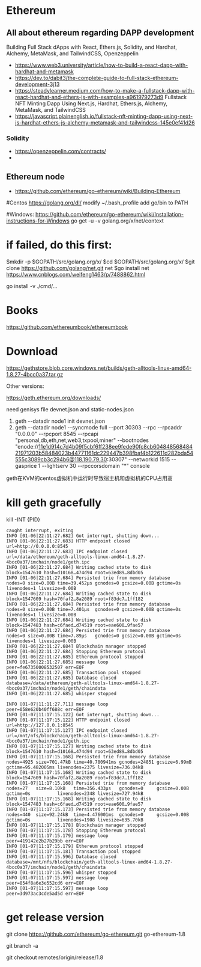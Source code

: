 # Ethereum
## All about ethereum regarding DAPP development
Building Full Stack dApps with React, Ethers.js, Solidity, and Hardhat, Alchemy, MetaMask, and TailwindCSS, Openzeppelin
-  https://www.web3.university/article/how-to-build-a-react-dapp-with-hardhat-and-metamask
-  https://dev.to/dabit3/the-complete-guide-to-full-stack-ethereum-development-3j13
-  https://steadylearner.medium.com/how-to-make-a-fullstack-dapp-with-react-hardhat-and-ethers-js-with-examples-a961979273d9
Fullstack NFT Minting Dapp Using Next.js, Hardhat, Ethers.js, Alchemy, MetaMask, and TailwindCSS
-  https://javascript.plainenglish.io/fullstack-nft-minting-dapp-using-next-js-hardhat-ethers-js-alchemy-metamask-and-tailwindcss-145e0ef41d26
### Solidity
-  https://openzeppelin.com/contracts/
-  
## Ethereum node
- https://github.com/ethereum/go-ethereum/wiki/Building-Ethereum

#Centos
https://golang.org/dl/
modify ~/.bash_profile add go/bin to PATH

#Windows:
 https://github.com/ethereum/go-ethereum/wiki/Installation-instructions-for-Windows
 go get -u -v golang.org/x/net/context
 # if failed, do this first:
 $mkdir -p $GOPATH/src/golang.org/x/
 $cd $GOPATH/src/golang.org/x/ 
 $git clone https://github.com/golang/net.git net 
 $go install net
https://www.cnblogs.com/weifeng1463/p/7488862.html

 go install -v ./cmd/...
 
# Books
https://github.com/ethereumbook/ethereumbook

# Download
https://gethstore.blob.core.windows.net/builds/geth-alltools-linux-amd64-1.8.27-4bcc0a37.tar.gz

Other versions:

https://geth.ethereum.org/downloads/
 
need genisys file devnet.json and static-nodes.json
1.  geth --datadir node1 init devnet.json
2.  geth --datadir node1 --syncmode full --port 30303 --rpc --rpcaddr "0.0.0.0" --rpcport 8545 --rpcapi "personal,db,eth,net,web3,txpool,miner" --bootnodes "enode://11e1d914c7d4b09f5cbf6ff238ee9fede90fc8cb60484856848421971203b58484023b44771161dc229447b398fbaf4b122611d282bda54555c3089cb3c294b6@118.190.79.30:30307" --networkid 1515 --gasprice 1  --lightserv 30 --rpccorsdomain "*" console

geth在KVM的centos虚拟机中运行时导致宿主机和虚拟机的CPU占用高

# kill geth gracefully 
 kill -INT {PID}
 ```
 caught interrupt, exiting
INFO [01-06|22:11:27.682] Got interrupt, shutting down... 
INFO [01-06|22:11:27.683] HTTP endpoint closed                     url=http://0.0.0.0:8545
INFO [01-06|22:11:27.683] IPC endpoint closed                      url=/data/ethereum/geth-alltools-linux-amd64-1.8.27-4bcc0a37/imchain/node1/geth.ipc
INFO [01-06|22:11:27.684] Writing cached state to disk             block=1547610 hash=d10168…474d94 root=63ed89…8dbd05
INFO [01-06|22:11:27.684] Persisted trie from memory database      nodes=0 size=0.00B time=39.452µs gcnodes=0 gcsize=0.00B gctime=0s livenodes=1 livesize=0.00B
INFO [01-06|22:11:27.684] Writing cached state to disk             block=1547609 hash=70faf2…8a2089 root=f83dc7…1ff182
INFO [01-06|22:11:27.684] Persisted trie from memory database      nodes=0 size=0.00B time=7.401µs  gcnodes=0 gcsize=0.00B gctime=0s livenodes=1 livesize=0.00B
INFO [01-06|22:11:27.684] Writing cached state to disk             block=1547483 hash=c6faed…d74519 root=eae600…9fae57
INFO [01-06|22:11:27.684] Persisted trie from memory database      nodes=0 size=0.00B time=7.89µs   gcnodes=0 gcsize=0.00B gctime=0s livenodes=1 livesize=0.00B
INFO [01-06|22:11:27.684] Blockchain manager stopped 
INFO [01-06|22:11:27.684] Stopping Ethereum protocol 
INFO [01-06|22:11:27.685] Ethereum protocol stopped 
INFO [01-06|22:11:27.685] message loop                             peer=fe67350008532507 err=EOF
INFO [01-06|22:11:27.685] Transaction pool stopped 
INFO [01-06|22:11:27.685] Database closed                          database=/data/ethereum/geth-alltools-linux-amd64-1.8.27-4bcc0a37/imchain/node1/geth/chaindata
INFO [01-06|22:11:27.685] whisper stopped 
 ```
 ```
 INFO [01-07|11:11:27.711] message loop                             peer=058e620b40ff688c err=EOF
INFO [01-07|11:17:15.122] Got interrupt, shutting down... 
INFO [01-07|11:17:15.122] HTTP endpoint closed                     url=http://127.0.0.1:8545
INFO [01-07|11:17:15.127] IPC endpoint closed                      url=/mnt/nfs/blockchain/geth-alltools-linux-amd64-1.8.27-4bcc0a37/imchain/node1/geth.ipc
INFO [01-07|11:17:15.127] Writing cached state to disk             block=1547610 hash=d10168…474d94 root=63ed89…8dbd05
INFO [01-07|11:17:15.168] Persisted trie from memory database      nodes=4925 size=701.47kB time=40.780941ms gcnodes=24851 gcsize=6.99mB gctime=95.482005ms livenodes=2375 livesize=736.04kB
INFO [01-07|11:17:15.168] Writing cached state to disk             block=1547609 hash=70faf2…8a2089 root=f83dc7…1ff182
INFO [01-07|11:17:15.168] Persisted trie from memory database      nodes=27   size=8.10kB   time=356.433µs   gcnodes=0     gcsize=0.00B  gctime=0s          livenodes=2348 livesize=727.94kB
INFO [01-07|11:17:15.168] Writing cached state to disk             block=1547483 hash=c6faed…d74519 root=eae600…9fae57
INFO [01-07|11:17:15.173] Persisted trie from memory database      nodes=440  size=92.24kB  time=4.476001ms  gcnodes=0     gcsize=0.00B  gctime=0s          livenodes=1908 livesize=635.70kB
INFO [01-07|11:17:15.178] Blockchain manager stopped 
INFO [01-07|11:17:15.178] Stopping Ethereum protocol 
INFO [01-07|11:17:15.179] message loop                             peer=419142e2b27b29bb err=EOF
INFO [01-07|11:17:15.179] Ethereum protocol stopped 
INFO [01-07|11:17:15.181] Transaction pool stopped 
INFO [01-07|11:17:15.596] Database closed                          database=/mnt/nfs/blockchain/geth-alltools-linux-amd64-1.8.27-4bcc0a37/imchain/node1/geth/chaindata
INFO [01-07|11:17:15.596] whisper stopped 
INFO [01-07|11:17:15.597] message loop                             peer=854f8a6e3e552cd6 err=EOF
INFO [01-07|11:17:15.597] message loop                             peer=3d973ac3cde5ad5d err=EOF
 ```
# get release version
git clone https://github.com/ethereum/go-ethereum.git go-ethereum-1.8

git branch -a

git checkout remotes/origin/release/1.8
